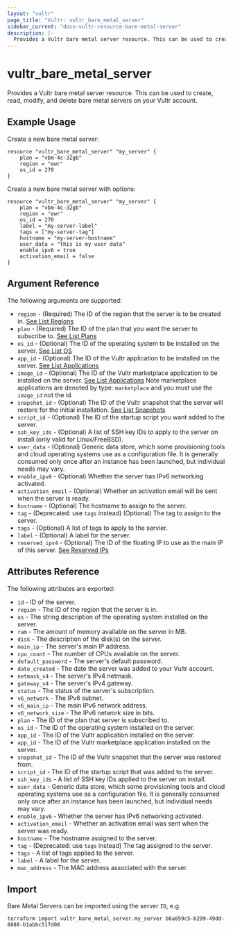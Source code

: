 ```yaml
---
layout: "vultr"
page_title: "Vultr: vultr_bare_metal_server"
sidebar_current: "docs-vultr-resource-bare-metal-server"
description: |-
  Provides a Vultr bare metal server resource. This can be used to create, read, modify, and delete bare metal servers on your Vultr account.
---
```


# vultr_bare_metal_server

Provides a Vultr bare metal server resource. This can be used to create, read, modify, and delete bare metal servers on your Vultr account.

## Example Usage

Create a new bare metal server:

```hcl
resource "vultr_bare_metal_server" "my_server" {
	plan = "vbm-4c-32gb"
	region = "ewr"
	os_id = 270
}
```

Create a new bare metal server with options:

```hcl
resource "vultr_bare_metal_server" "my_server" {
	plan = "vbm-4c-32gb"
	region = "ewr"
	os_id = 270
	label = "my-server-label"
	tags = ["my-server-tag"]
	hostname = "my-server-hostname"
	user_data = "this is my user data"
	enable_ipv6 = true
	activation_email = false
}
```

## Argument Reference

The following arguments are supported:

* `region` - (Required) The ID of the region that the server is to be created in. [See List Regions](https://www.vultr.com/api/#operation/list-regions)
* `plan` - (Required) The ID of the plan that you want the server to subscribe to. [See List Plans](https://www.vultr.com/api/#tag/plans)
* `os_id` - (Optional) The ID of the operating system to be installed on the server. [See List OS](https://www.vultr.com/api/#operation/list-os)
* `app_id` - (Optional) The ID of the Vultr application to be installed on the server. [See List Applications](https://www.vultr.com/api/#operation/list-applications)
* `image_id` - (Optional) The ID of the Vultr marketplace application to be installed on the server. [See List Applications](https://www.vultr.com/api/#operation/list-applications) Note marketplace applications are denoted by type: `marketplace` and you must use the `image_id` not the id.
* `snapshot_id` - (Optional) The ID of the Vultr snapshot that the server will restore for the initial installation. [See List Snapshots](https://www.vultr.com/api/#operation/list-snapshots)
* `script_id` - (Optional) The ID of the startup script you want added to the server.
* `ssh_key_ids` - (Optional) A list of SSH key IDs to apply to the server on install (only valid for Linux/FreeBSD).
* `user_data` - (Optional) Generic data store, which some provisioning tools and cloud operating systems use as a configuration file. It is generally consumed only once after an instance has been launched, but individual needs may vary.
* `enable_ipv6` - (Optional) Whether the server has IPv6 networking activated.
* `activation_email` - (Optional) Whether an activation email will be sent when the server is ready.
* `hostname` - (Optional) The hostname to assign to the server.
* `tag` - (Deprecated: use `tags` instead) (Optional) The tag to assign to the server.
* `tags` - (Optional) A list of tags to apply to the servier.
* `label` - (Optional) A label for the server.
* `reserved_ipv4` - (Optional) The ID of the floating IP to use as the main IP of this server. [See Reserved IPs](https://www.vultr.com/api/#operation/list-reserved-ips)

## Attributes Reference

The following attributes are exported:

* `id` - ID of the server.
* `region` - The ID of the region that the server is in.
* `os` - The string description of the operating system installed on the server.
* `ram` - The amount of memory available on the server in MB.
* `disk` - The description of the disk(s) on the server.
* `main_ip` - The server's main IP address.
* `cpu_count` - The number of CPUs available on the server.
* `default_password` - The server's default password.
* `date_created` - The date the server was added to your Vultr account.
* `netmask_v4` - The server's IPv4 netmask.
* `gateway_v4` - The server's IPv4 gateway.
* `status` - The status of the server's subscription.
* `v6_network` - The IPv6 subnet.
* `v6_main_ip` - The main IPv6 network address.
* `v6_network_size` - The IPv6 network size in bits.
* `plan` - The ID of the plan that server is subscribed to.
* `os_id` - The ID of the operating system installed on the server.
* `app_id` - The ID of the Vultr application installed on the server.
* `app_id` - The ID of the Vultr marketplace application installed on the server.
* `snapshot_id` - The ID of the Vultr snapshot that the server was restored from.
* `script_id` - The ID of the startup script that was added to the server.
* `ssh_key_ids` - A list of SSH key IDs applied to the server on install.
* `user_data` - Generic data store, which some provisioning tools and cloud operating systems use as a configuration file. It is generally consumed only once after an instance has been launched, but individual needs may vary.
* `enable_ipv6` - Whether the server has IPv6 networking activated.
* `activation_email` - Whether an activation email was sent when the server was ready.
* `hostname` - The hostname assigned to the server.
* `tag` - (Deprecated: use `tags` instead) The tag assigned to the server.
* `tags` - A list of tags applied to the server.
* `label` - A label for the server.
* `mac_address` - The MAC address associated with the server.


## Import

Bare Metal Servers can be imported using the server `ID`, e.g.

```
terraform import vultr_bare_metal_server.my_server b6a859c5-b299-49dd-8888-b1abbc517d08
```
